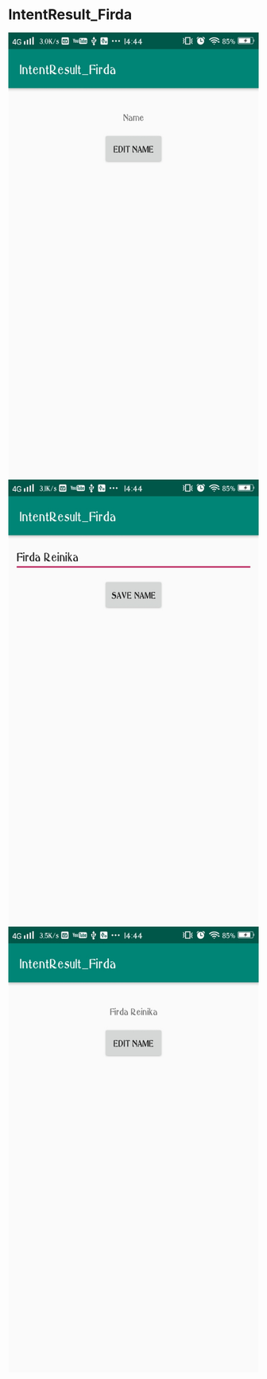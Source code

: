 # IntentResult_Firda
![alt text](https://github.com/Firdareynikaa/IntentResult_Firda/blob/master/t%20(3).jpg?raw=true)
![alt text](https://github.com/Firdareynikaa/IntentResult_Firda/blob/master/t%20(1).jpg?raw=true)
![alt text](https://github.com/Firdareynikaa/IntentResult_Firda/blob/master/t%20(2).jpg?raw=true)
